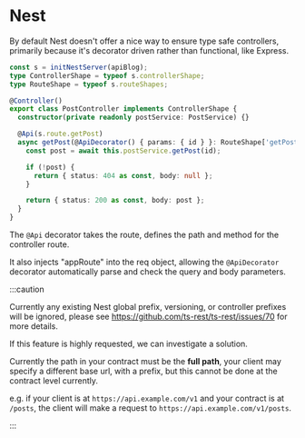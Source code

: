 # Nest

By default Nest doesn't offer a nice way to ensure type safe controllers, primarily because it's decorator driven rather than functional, like Express.

```typescript
const s = initNestServer(apiBlog);
type ControllerShape = typeof s.controllerShape;
type RouteShape = typeof s.routeShapes;

@Controller()
export class PostController implements ControllerShape {
  constructor(private readonly postService: PostService) {}

  @Api(s.route.getPost)
  async getPost(@ApiDecorator() { params: { id } }: RouteShape['getPost']) {
    const post = await this.postService.getPost(id);

    if (!post) {
      return { status: 404 as const, body: null };
    }

    return { status: 200 as const, body: post };
  }
}
```

The `@Api` decorator takes the route, defines the path and method for the controller route.

It also injects "appRoute" into the req object, allowing the `@ApiDecorator` decorator automatically parse and check the query and body parameters.

:::caution

Currently any existing Nest global prefix, versioning, or controller prefixes will be ignored, please see https://github.com/ts-rest/ts-rest/issues/70 for more details.

If this feature is highly requested, we can investigate a solution.

Currently the path in your contract must be the **full path**, your client may specify a different base url, with a prefix, but this cannot be done at the contract level currently.

e.g. if your client is at `https://api.example.com/v1` and your contract is at `/posts`, the client will make a request to `https://api.example.com/v1/posts`.

:::
